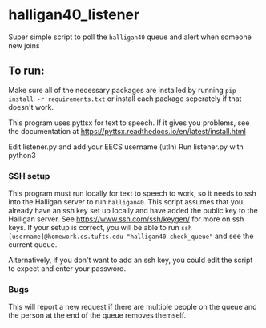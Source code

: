 # halligan40_listener

Super simple script to poll the `halligan40` queue and alert when someone new joins

## To run:
Make sure all of the necessary packages are installed by running `pip install -r requirements.txt` or install each package seperately if that doesn't work.

This program uses pyttsx for text to speech. If it gives you problems, see the documentation at https://pyttsx.readthedocs.io/en/latest/install.html

Edit listener.py and add your EECS username (utln)
Run listener.py with python3

### SSH setup
This program must run locally for text to speech to work, so it needs to ssh into the Halligan server to run `halligan40`. This script assumes that you already have an ssh key set up locally and have added the public key to the Halligan server. See https://www.ssh.com/ssh/keygen/ for more on ssh keys. If your setup is correct, you will be able to run `ssh [username]@homework.cs.tufts.edu "halligan40 check_queue"` and see the current queue.

Alternatively, if you don't want to add an ssh key, you could edit the script to expect and enter your password.

### Bugs
This will report a new request if there are multiple people on the queue and the person at the end of the queue removes themself. 
